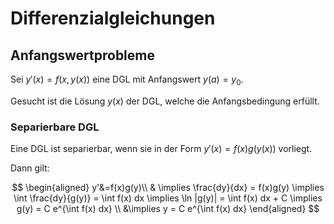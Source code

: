 # Differenzialgleichungen

## Anfangswertprobleme

Sei $y'(x) = f(x,y(x))$ eine DGL mit Anfangswert $y(a) = y_0$.

Gesucht ist die Lösung $y(x)$ der DGL, welche die Anfangsbedingung erfüllt.

### Separierbare DGL

Eine DGL ist separierbar, wenn sie in der Form $y'(x) = f(x)g(y(x))$ vorliegt.

Dann gilt:

$$
\begin{aligned}
y'&=f(x)g(y)\\
& \implies \frac{dy}{dx} = f(x)g(y) \implies \int \frac{dy}{g(y)} = \int f(x) dx \implies \ln |g(y)| = \int f(x) dx + C \implies g(y) = C e^{\int f(x) dx} \\
&\implies y = C e^{\int f(x) dx}
\end{aligned}
$$
